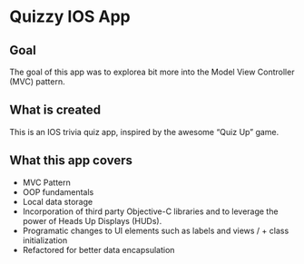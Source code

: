 #  Quizzy IOS App

## Goal

The goal of this app was to explorea bit more into the Model View Controller (MVC) pattern. 

## What is created

This is an IOS trivia quiz app, inspired by the awesome “Quiz Up” game. 

## What this app covers

* MVC Pattern
* OOP fundamentals
* Local data storage
* Incorporation of third party Objective-C libraries and to leverage the power of Heads Up Displays (HUDs).
* Programatic changes to UI elements such as labels and views / + class initialization
* Refactored for better data encapsulation
